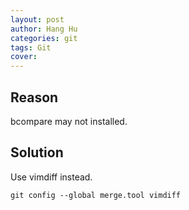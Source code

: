 ```yaml
---
layout: post
author: Hang Hu
categories: git
tags: Git 
cover: 
---
```


## Reason

bcompare may not installed.
## Solution

Use vimdiff instead.
```
git config --global merge.tool vimdiff
```
